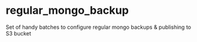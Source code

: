 # regular_mongo_backup
Set of handy batches to configure regular mongo backups &amp; publishing to S3 bucket
